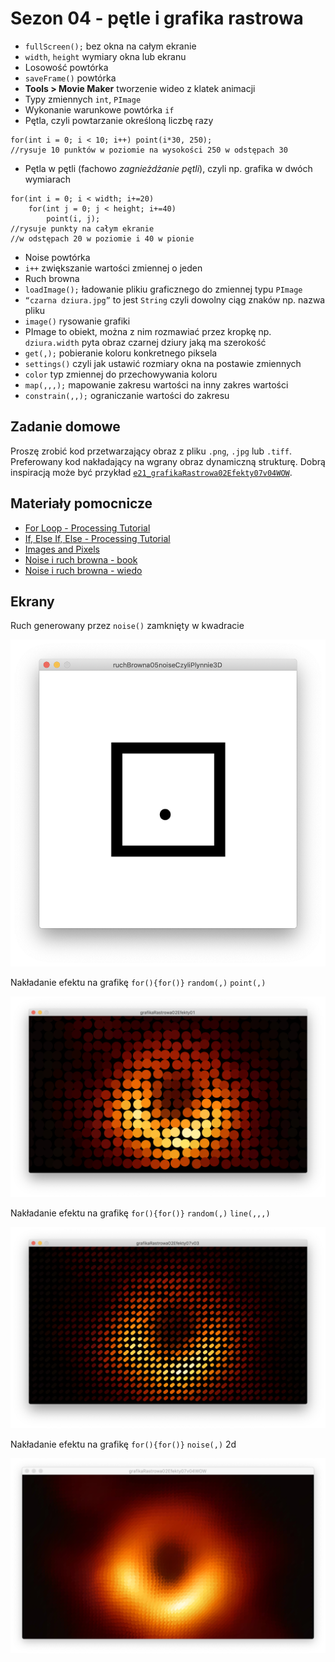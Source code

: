 # Sezon 04 - pętle i grafika rastrowa
- `fullScreen();` bez okna na całym ekranie
- `width`, `height` wymiary okna lub ekranu
- Losowość powtórka
- `saveFrame()` powtórka
- **Tools > Movie Maker** tworzenie wideo z klatek animacji
- Typy zmiennych `int`, `PImage`
- Wykonanie warunkowe powtórka `if`
- Pętla, czyli powtarzanie określoną liczbę razy

```Processing
for(int i = 0; i < 10; i++) point(i*30, 250); 
//rysuje 10 punktów w poziomie na wysokości 250 w odstępach 30
```

- Pętla w pętli (fachowo *zagnieżdżanie pętli*), czyli np. grafika w dwóch wymiarach

```Processing
for(int i = 0; i < width; i+=20) 
	for(int j = 0; j < height; i+=40) 
		point(i, j);
//rysuje punkty na całym ekranie
//w odstępach 20 w poziomie i 40 w pionie
```

- Noise powtórka 
- `i++` zwiększanie wartości zmiennej o jeden 
- Ruch browna 
- `loadImage();` ładowanie plikiu graficznego do zmiennej typu `PImage`
- `“czarna dziura.jpg”` to jest `String` czyli dowolny ciąg znaków np. nazwa pliku
- `image()` rysowanie grafiki
- PImage to obiekt, można z nim rozmawiać przez kropkę np. `dziura.width` pyta obraz czarnej dziury jaką ma szerokość
- `get(,);` pobieranie koloru konkretnego piksela
- `settings()` czyli jak ustawić rozmiary okna na postawie zmiennych
- `color` typ zmiennej do przechowywania koloru
- `map(,,,);` mapowanie zakresu wartości na inny zakres wartości
- `constrain(,,);` ograniczanie wartości do zakresu

## Zadanie domowe
Proszę zrobić kod przetwarzający obraz z pliku `.png`, `.jpg` lub `.tiff`. Preferowany kod nakładający na wgrany obraz dynamiczną strukturę. Dobrą inspiracją może być przykład [`e21_grafikaRastrowa02Efekty07v04WOW`](https://github.com/CreativeCodingPL/CreativeCoding/blob/2019/s04/e21_grafikaRastrowa02Efekty07v04WOW/e21_grafikaRastrowa02Efekty07v04WOW.pde).

## Materiały pomocnicze
- [For Loop - Processing Tutorial](https://youtu.be/h4ApLHe8tbk)
- [If, Else If, Else - Processing Tutorial](https://youtu.be/mVq7Ms01RjA)
- [Images and Pixels](https://processing.org/tutorials/pixels/)
- [Noise i ruch browna - book](http://natureofcode.com/book/introduction/)
- [Noise i ruch browna - wiedo](https://vimeo.com/58492076)

## Ekrany 

Ruch generowany przez `noise()` zamknięty w kwadracie

![](ruchBrowna05noiseCzyliPlynnie3D.png)

Nakładanie efektu na grafikę `for(){for()}` `random(,)`  `point(,)`

![](grafikaRastrowa02Efekty01.png)

Nakładanie efektu na grafikę `for(){for()}` `random(,)`  `line(,,,)`

![](grafikaRastrowa02Efekty07v03.png)

Nakładanie efektu na grafikę `for(){for()}` `noise(,)` 2d

![](grafikaRastrowa02Efekty07v04WOW.png)